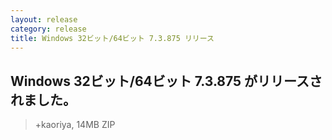 ```yaml
---
layout: release
category: release
title: Windows 32ビット/64ビット 7.3.875 リリース
---
```

## Windows 32ビット/64ビット 7.3.875 がリリースされました。

> +kaoriya, 14MB ZIP
